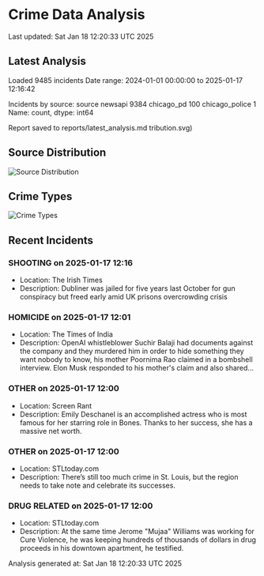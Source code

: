 # Crime Data Analysis
Last updated: Sat Jan 18 12:20:33 UTC 2025

## Latest Analysis

Loaded 9485 incidents
Date range: 2024-01-01 00:00:00 to 2025-01-17 12:16:42

Incidents by source:
source
newsapi           9384
chicago_pd         100
chicago_police       1
Name: count, dtype: int64

Report saved to reports/latest_analysis.md
tribution.svg)

## Source Distribution
![Source Distribution](images/source_distribution.svg)

## Crime Types
![Crime Types](images/crime_types.svg)

## Recent Incidents

### SHOOTING on 2025-01-17 12:16
- Location: The Irish Times
- Description: Dubliner was jailed for five years last October for gun conspiracy but freed early amid UK prisons overcrowding crisis


### HOMICIDE on 2025-01-17 12:01
- Location: The Times of India
- Description: OpenAI whistleblower Suchir Balaji had documents against the company and they murdered him in order to hide something they want nobody to know, his mother Poornima Rao claimed in a bombshell interview. Elon Musk responded to his mother's claim and also shared…


### OTHER on 2025-01-17 12:00
- Location: Screen Rant
- Description: Emily Deschanel is an accomplished actress who is most famous for her starring role in Bones. Thanks to her success, she has a massive net worth.


### OTHER on 2025-01-17 12:00
- Location: STLtoday.com
- Description: There’s still too much crime in St. Louis, but the region needs to take note and celebrate its successes.


### DRUG RELATED on 2025-01-17 12:00
- Location: STLtoday.com
- Description: At the same time Jerome "Mujaa" Williams was working for Cure Violence, he was keeping hundreds of thousands of dollars in drug proceeds in his downtown apartment, he testified.

Analysis generated at: Sat Jan 18 12:20:33 UTC 2025
